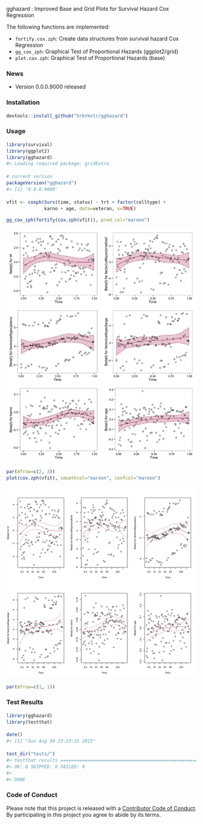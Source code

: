 <!-- README.md is generated from README.Rmd. Please edit that file -->
gghazard : Improved Base and Grid Plots for Survival Hazard Cox Regression

The following functions are implemented:

-   `fortify.cox.zph`: Create data structures from survival hazard Cox Regression
-   `gg_cox_zph`: Graphical Test of Proportional Hazards (ggplot2/grid)
-   `plot.cox.zph`: Graphical Test of Proportional Hazards (base)

### News

-   Version 0.0.0.9000 released

### Installation

``` r
devtools::install_github("hrbrmstr/gghazard")
```

### Usage

``` r
library(survival)
library(ggplot2)
library(gghazard)
#> Loading required package: gridExtra

# current verison
packageVersion("gghazard")
#> [1] '0.0.0.9000'

vfit <- coxph(Surv(time, status) ~ trt + factor(celltype) +
              karno + age, data=veteran, x=TRUE)
```

``` r
gg_cox_zph(fortify(cox.zph(vfit)), pred_col="maroon")
```

<img src="README-unnamed-chunk-2-1.png" title="" alt="" width="864" />

``` r
par(mfrow=c(2, 3))
plot(cox.zph(vfit), smoothcol="maroon", confcol="maroon")
```

<img src="README-unnamed-chunk-3-1.png" title="" alt="" width="864" />

``` r
par(mfrow=c(1, 1))
```

### Test Results

``` r
library(gghazard)
library(testthat)

date()
#> [1] "Sun Aug 30 23:23:15 2015"

test_dir("tests/")
#> testthat results ========================================================================================================
#> OK: 0 SKIPPED: 0 FAILED: 0
#> 
#> DONE
```

### Code of Conduct

Please note that this project is released with a [Contributor Code of Conduct](CONDUCT.md). By participating in this project you agree to abide by its terms.
